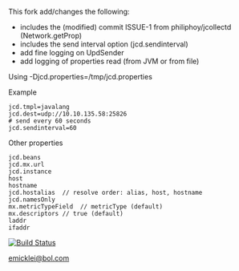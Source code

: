 This fork add/changes the following:

- includes the (modified) commit ISSUE-1 from philiphoy/jcollectd (Network.getProp)
- includes the send interval option (jcd.sendinterval)
- add fine logging on UpdSender
- add logging of properties read (from JVM or from file)

Using
	-Djcd.properties=/tmp/jcd.properties
  
Example

	jcd.tmpl=javalang
	jcd.dest=udp://10.10.135.58:25826
	# send every 60 seconds
	jcd.sendinterval=60    
	
Other properties
	
    jcd.beans
    jcd.mx.url
    jcd.instance
    host
    hostname
    jcd.hostalias  // resolve order: alias, host, hostname
    jcd.namesOnly
    mx.metricTypeField  // metricType (default)
    mx.descriptors // true (default)
    laddr
    ifaddr

[![Build Status](https://drone.io/github.com/emicklei/jcollectd/status.png)](https://drone.io/github.com/emicklei/jcollectd/latest)

emicklei@bol.com